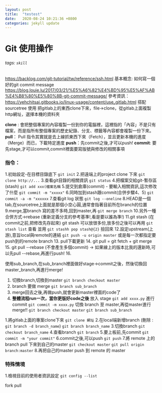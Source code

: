 ```yaml
---
layout: post
title:  "testest"
date:   2020-08-24 10:21:36 +0800
categories: jekyll update
---
```

# Git 使用操作
###### tags: `skill`

https://backlog.com/git-tutorial/tw/reference/ssh.html
基本概念:
如何寫一個好的git commit message
https://blog.louie.lu/2017/03/21/%E5%A6%82%E4%BD%95%E5%AF%AB%E4%B8%80%E5%80%8B-git-commit-message/
參考資訊：
https://yehchitsai.gitbooks.io/linux-usage/content/use_gitlab.html
搭配 sourcetree 使用
把gitlab上的東西clone下來，file->clone，從gitlab上面複製http網址，選擇本機的資料夾

**clone** :  會把整個專案的內容複製一份到你的電腦裡，這裡指的「內容」不是只有檔案，而是指所有整個專案的歷史紀錄、分支、標籤等內容都會複製一份下來。
**pull**： Pull 指令其實就是去上線抓東西下來（Fetch），並且更新本機的進度（Merge）而已，下載特定進度
**push**：先commit之後,才可以push!
**commit**: 要先stage,才可以commit,commit裡面要寫版號與修改的相關事項

### **指令：**
1.初始設定-在目標目錄底下
`git init`
2.把遠端上的project clone 下來
`git clone http://...`
3.查看git目錄的相關資訊
`git status`
4.把檔案交給git-暫存區 (stash)
`git add xxx(檔案名稱`
5.提交到倉庫(commit) - 要輸入相關資訊,這次修改了什麼
`git commit -m "xxxxx"`
6.同時加到stash跟commit(合併步驟4、5)
`git commit -a -m "xxxxxx`
7.查看git log 狀態
`git log --oneline`
8.HEAD是一個tab,在sourcetree上面就是那個小空心圓,通常會指著目前所在branch的位置
9.merge,當branch 寫的差不多時,回到master,再 `git merge branch`
10.另外一種合併方式->rebase
(重新定義分支的參考基準!,看是要以誰為準!)
11.git stash (在commit之前,把修改先存起來)
git stash 可以放很多份,放多份之後可以再用
`git stash list` 查看
並用 `git stashh pop stash@{2}` 撿回來
12.設定upstream(上游),意旨local與remote的連結
`git push -u origin master`
或是每一次都指定要push到的remote branch
13. pull下載更新
14. git pull = git fetch + git merge
15. git pull --rebase (不會產生多個commit)
-> 如果線上的版本比我的還新時,可以先pull --rebase,再進行push!
16.






使用sub_branch,在sub_branch裡面做好stage->commit之後，然後切換回master_branch,再進行merge!
1. 切換branch,切換到master
`git branch checkout master`
2. branch 要做 merge
`git branch sub_branch`
3. merge回去之後,再做push,就會更新master裡面的code了
5. **整體流程run一次，當你更版好code之後**
放入 stage
`git add xxxx.py`
進行 commit
`git commit -m xxxx.py`
切換 branch 至 master,再從master進行merge!!
`git branch checkout master`
`git branch sub_branch`


1.將gitlab上面的專案clone下來
`git clone 網址`
2.在local端新增branch   (刪除 : `git branch -d branch_name`)
`git branch branch_name`
3.切換branch
`git checkout branch_name`
4.查看branch
`git branch`
5.要上板前,先commit
`git commit -m "your commit"`
6.commit之後,可以push
`git push`
7.將 remote 上的 branch pull 下來到自己的master
`git checkout master`
`git pull origin branch:master`
8.再把自己的master push 到 remote 的 master


### 特殊情境
1.檢視目前的使用者資訊設定
`git config --list`

fork
pull

